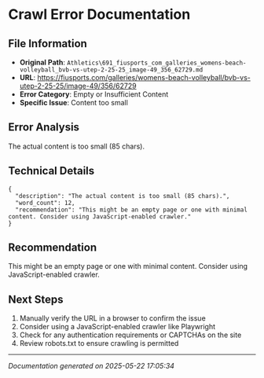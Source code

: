 # Crawl Error Documentation

## File Information
- **Original Path**: `Athletics\691_fiusports_com_galleries_womens-beach-volleyball_bvb-vs-utep-2-25-25_image-49_356_62729.md`
- **URL**: https://fiusports.com/galleries/womens-beach-volleyball/bvb-vs-utep-2-25-25/image-49/356/62729
- **Error Category**: Empty or Insufficient Content
- **Specific Issue**: Content too small

## Error Analysis
The actual content is too small (85 chars).

## Technical Details
```
{
  "description": "The actual content is too small (85 chars).",
  "word_count": 12,
  "recommendation": "This might be an empty page or one with minimal content. Consider using JavaScript-enabled crawler."
}
```

## Recommendation
This might be an empty page or one with minimal content. Consider using JavaScript-enabled crawler.

## Next Steps
1. Manually verify the URL in a browser to confirm the issue
2. Consider using a JavaScript-enabled crawler like Playwright
3. Check for any authentication requirements or CAPTCHAs on the site
4. Review robots.txt to ensure crawling is permitted

---
*Documentation generated on 2025-05-22 17:05:34*
